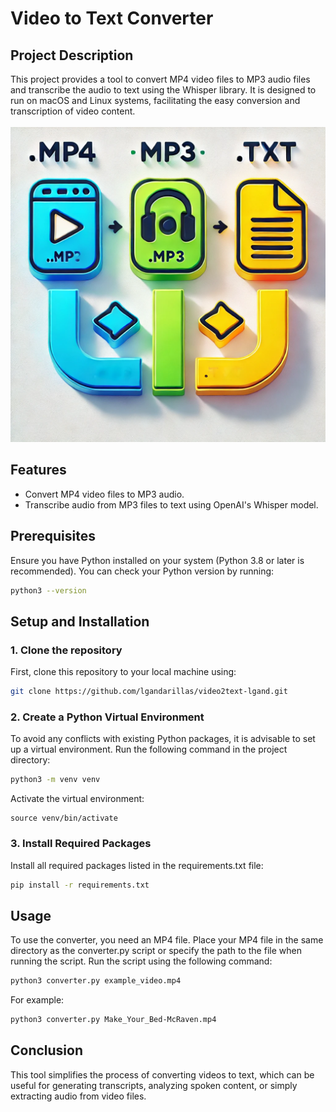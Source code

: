 # Video to Text Converter

## Project Description
This project provides a tool to convert MP4 video files to MP3 audio files and transcribe the audio to text using the Whisper library. It is designed to run on macOS and Linux systems, facilitating the easy conversion and transcription of video content.
<br><br>
<img src="assets/diagram.webp" width="600" alt="Conversion Process Diagram">

## Features
- Convert MP4 video files to MP3 audio.
- Transcribe audio from MP3 files to text using OpenAI's Whisper model.

## Prerequisites
Ensure you have Python installed on your system (Python 3.8 or later is recommended). You can check your Python version by running:
```bash
python3 --version
```
## Setup and Installation

### 1. Clone the repository
First, clone this repository to your local machine using:
```bash
git clone https://github.com/lgandarillas/video2text-lgand.git
```

### 2. Create a Python Virtual Environment
To avoid any conflicts with existing Python packages, it is advisable to set up a virtual environment. Run the following command in the project directory:
```bash
python3 -m venv venv
```
Activate the virtual environment:
```
source venv/bin/activate
```

### 3. Install Required Packages
Install all required packages listed in the requirements.txt file:
```bash
pip install -r requirements.txt
```

## Usage
To use the converter, you need an MP4 file. Place your MP4 file in the same directory as the converter.py script or specify the path to the file when running the script.
Run the script using the following command:
```bash
python3 converter.py example_video.mp4
```
For example:
```bash
python3 converter.py Make_Your_Bed-McRaven.mp4
```

## Conclusion
This tool simplifies the process of converting videos to text, which can be useful for generating transcripts, analyzing spoken content, or simply extracting audio from video files.

